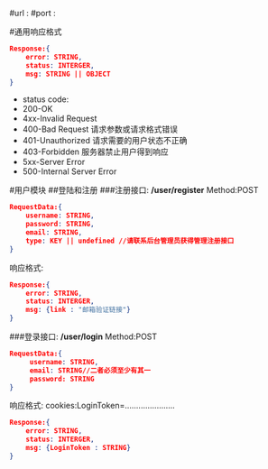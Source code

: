 #url : 
#port : 

#通用响应格式
```json
Response:{
    error: STRING,
    status: INTERGER,
    msg: STRING || OBJECT
}
```
 * status code:
 *   200-OK
 *   4xx-Invalid Request
 *   400-Bad Request 请求参数或请求格式错误
 *   401-Unauthorized 请求需要的用户状态不正确
 *   403-Forbidden 服务器禁止用户得到响应
 *   5xx-Server Error
 *   500-Internal Server Error

#用户模块
##登陆和注册
###注册接口:
**/user/register**
Method:POST
```json
RequestData:{
    username: STRING,
    password: STRING,
    email: STRING,
    type: KEY || undefined //请联系后台管理员获得管理注册接口
}
```
响应格式:
```json
Response:{
    error: STRING,
    status: INTERGER,
    msg: {link : "邮箱验证链接"}
}
```
###登录接口:
**/user/login**
Method:POST
```json
RequestData:{
     username: STRING,
     email: STRING//二者必须至少有其一
     password: STRING
}
```
响应格式:
cookies:LoginToken=......................
```json
Response:{
    error: STRING,
    status: INTERGER,
    msg: {LoginToken : STRING}
}
```